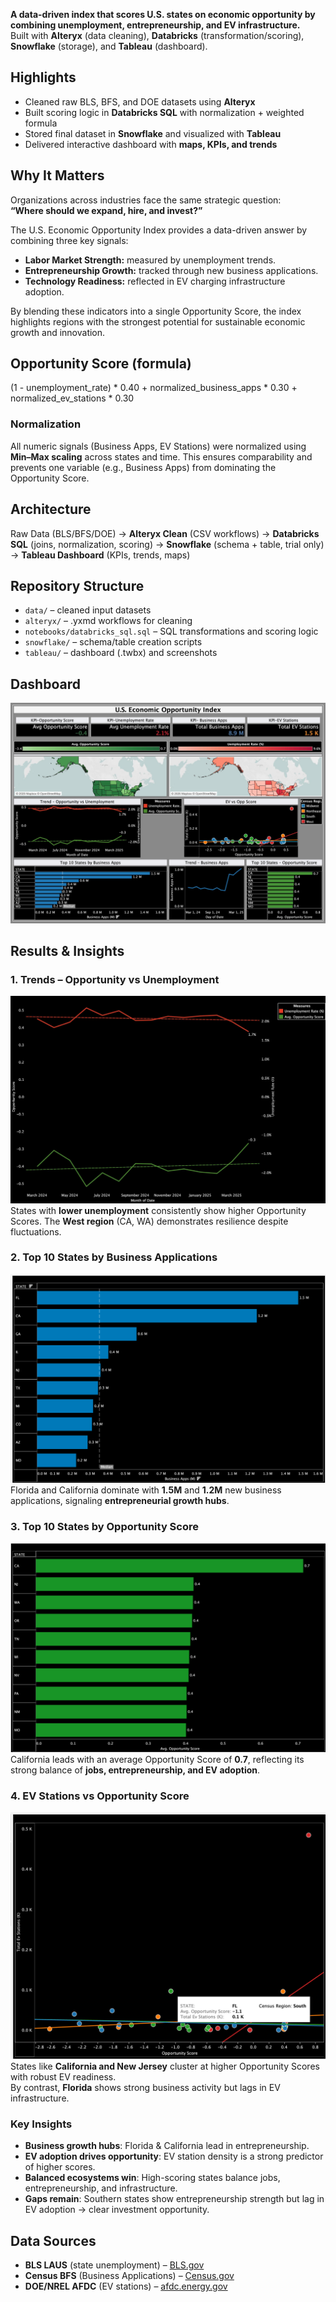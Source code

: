 
**A data-driven index that scores U.S. states on economic opportunity by combining unemployment, entrepreneurship, and EV infrastructure.**  
Built with **Alteryx** (data cleaning), **Databricks** (transformation/scoring), **Snowflake** (storage), and **Tableau** (dashboard).  

## Highlights
-  Cleaned raw BLS, BFS, and DOE datasets using **Alteryx**  
-  Built scoring logic in **Databricks SQL** with normalization + weighted formula  
-  Stored final dataset in **Snowflake** and visualized with **Tableau**  
-  Delivered interactive dashboard with **maps, KPIs, and trends**  

## Why It Matters
Organizations across industries face the same strategic question:  
**“Where should we expand, hire, and invest?”**

The U.S. Economic Opportunity Index provides a data-driven answer by combining three key signals:
- **Labor Market Strength:** measured by unemployment trends.  
- **Entrepreneurship Growth:** tracked through new business applications.  
- **Technology Readiness:** reflected in EV charging infrastructure adoption.  

By blending these indicators into a single Opportunity Score, the index highlights regions with the strongest potential for sustainable economic growth and innovation.



## Opportunity Score (formula)
(1 - unemployment_rate) * 0.40 + normalized_business_apps * 0.30 + normalized_ev_stations * 0.30
### Normalization
All numeric signals (Business Apps, EV Stations) were normalized using **Min–Max scaling** across states and time.  This ensures comparability and prevents one variable (e.g., Business Apps) from dominating the Opportunity Score.
## Architecture
Raw Data (BLS/BFS/DOE)  → **Alteryx Clean** (CSV workflows) → **Databricks SQL** (joins, normalization, scoring)  → **Snowflake** (schema + table, trial only)  → **Tableau Dashboard** (KPIs, trends, maps)  

## Repository Structure
- `data/` – cleaned input datasets  
- `alteryx/` – .yxmd workflows for cleaning  
- `notebooks/databricks_sql.sql` – SQL transformations and scoring logic  
- `snowflake/` – schema/table creation scripts  
- `tableau/` – dashboard (.twbx) and screenshots  

## Dashboard
![Dashboard Overview](tableau/screenshots/dashboard_overview.jpg)

## Results & Insights
### 1. Trends – Opportunity vs Unemployment
![Trend – Opportunity vs Unemployment](tableau/screenshots/trend_opp_vs_unemp.png)
States with **lower unemployment** consistently show higher Opportunity Scores. The **West region** (CA, WA) demonstrates resilience despite fluctuations.
### 2. Top 10 States by Business Applications
![Top 10 States – Business Apps](tableau/screenshots/business_apps.png)
Florida and California dominate with **1.5M** and **1.2M** new business applications, signaling **entrepreneurial growth hubs**.
### 3. Top 10 States by Opportunity Score
![Top 10 States – Opportunity Score](tableau/screenshots/top10_opp_score.png) 
California leads with an average Opportunity Score of **0.7**, reflecting its strong balance of **jobs, entrepreneurship, and EV adoption**.
### 4. EV Stations vs Opportunity Score
![EV vs Opportunity Score](tableau/screenshots/ev_vs_opp.png) 
States like **California and New Jersey** cluster at higher Opportunity Scores with robust EV readiness.  
By contrast, **Florida** shows strong business activity but lags in EV infrastructure.

### Key Insights
-  **Business growth hubs**: Florida & California lead in entrepreneurship.  
-  **EV adoption drives opportunity**: EV station density is a strong predictor of higher scores.  
-  **Balanced ecosystems win**: High-scoring states balance jobs, entrepreneurship, and infrastructure.  
-  **Gaps remain**: Southern states show entrepreneurship strength but lag in EV adoption → clear investment opportunity.  

## Data Sources
- **BLS LAUS** (state unemployment) – [BLS.gov](https://www.bls.gov/lau/)  
- **Census BFS** (Business Applications) – [Census.gov](https://www.census.gov/econ/bfs/)  
- **DOE/NREL AFDC** (EV stations) – [afdc.energy.gov](https://afdc.energy.gov/data_download) 

